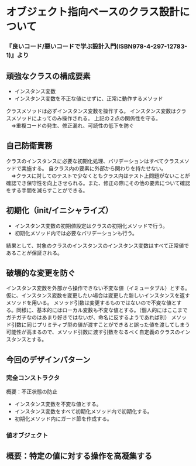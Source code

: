 # オブジェクト指向ベースのクラス設計について
### 『良いコード/悪いコードで学ぶ設計入門(ISBN978-4-297-12783-1)』より
## 頑強なクラスの構成要素
- インスタンス変数
- インスタンス変数を不正な値にせずに、正常に動作するメソッド

クラスメソッドは必ずインスタンス変数を操作する。
インスタンス変数はクラスメソッドによってのみ操作される。
上記の２点の関係性を守る。\
　⇒重複コードの発生、修正漏れ、可読性の低下を防ぐ
## 自己防衛責務
クラスのインスタンスに必要な初期化処理、バリデーションはすべてクラスメソッドで実施する。
自クラス内の要素に外部から関わりを持たせない。\
　⇒クラスに対してのテストで少なくともクラス内はテスト上問題がないことが確認でき保守性を向上させられる。また、修正の際にその他の要素について確認をする手間を減らすことができる。
## 初期化（init/イニシャライズ）
- インスタンス変数の初期値設定はクラスの初期化メソッドで行う。
- 初期化メソッド内では必要なバリデーションも行う。

結果として、対象のクラスのインスタンスのインスタンス変数はすべて正常値であることが保証される。

## 破壊的な変更を防ぐ
インスタンス変数を外部から操作できない不変な値（イミュータブル）とする。
仮に、インスタンス変数を変更したい場合は変更した新しいインスタンスを返すメソッドを用いる。
メソッド引数は変更するものではないので不変な値とする。同様に、基本的にはローカル変数も不変な値とする。（個人的にはここまでガチガチなのはあまり好きではないが、命名に反するようであれば別）
メソッド引数に同じプリミティブ型の値が渡すことができると誤った値を渡してしまう可能性が高まるので、メソッド引数に渡す引数をなるべく自定義のクラスのインスタンスとする。

## 今回のデザインパターン
### 完全コンストラクタ
概要：不正状態の防止
- インスタンス変数を不変な値とする。
- インスタンス変数をすべて初期化メソッド内で初期化する。
- 初期化メソッド内にガード節を作成する。
### 値オブジェクト
概要：特定の値に対する操作を高凝集する
- 